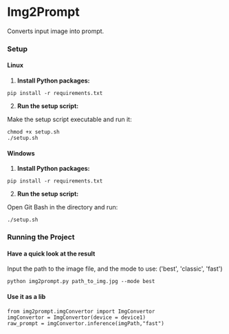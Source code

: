# Img2Prompt

Converts input image into prompt.

### Setup

#### Linux

1. **Install Python packages:**

```
pip install -r requirements.txt
```

2. **Run the setup script:**

Make the setup script executable and run it:

```
chmod +x setup.sh
./setup.sh
```

#### Windows

1. **Install Python packages:**

```
pip install -r requirements.txt
```

2. **Run the setup script:**

Open Git Bash in the directory and run:

```
./setup.sh
```

### Running the Project
#### Have a quick look at the result
Input the path to the image file, and the mode to use: ('best', 'classic', 'fast')

```
python img2prompt.py path_to_img.jpg --mode best
```
#### Use it as a lib
```
from img2prompt.imgConvertor import ImgConvertor
imgConvertor = ImgConvertor(device = device1)
raw_prompt = imgConvertor.inference(imgPath,"fast")
```